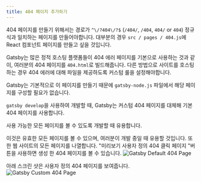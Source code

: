 ```yaml
---
title: 404 페이지 추가하기
---
```


404 페이지를 만들기 위해서는 경로가 `^\/?404\/?$` (`/404/`, `/404`, `404/` or `404`) 정규식과 일치하는 페이지를 만들어야합니다.
대부분의 경우 `src / pages / 404.js`에 React 컴포넌트 페이지를 만들고 싶을 것입니다.

Gatsby는 많은 정적 호스팅 플랫폼들이 404 에러 페이지를 기본으로 사용하는 것과 같이, 여러분의 404 페이지를 `404.html`로 빌드해줍니다.
다른 방법으로 사이트를 호스팅하는 경우 404 에러에 대해 파일을 제공하도록 커스텀 룰을 설정해야합니다.

Gatsby는 기본적으로 이 페이지를 만들기 때문에 `gatsby-node.js` 파일에서 해당 페이지를 구성할 필요가 없습니다.

`gatsby develop`을 사용하여 개발할 때, Gatsby는 커스텀 404 페이지를 대체해 기본 404 페이지를 사용합니다.

사용 가능한 모든 페이지를 볼 수 있도록 개발할 때 유용합니다.

이것은 유효한 모든 페이지를 볼 수 있으며, 여러분이 개발 중일 때 유용할 것입니다.
또한 웹 사이트의 모든 페이지를 나열합니다. "미리보기 사용자 정의 404 클릭
페이지 "버튼을 사용하면 생성 한 404 페이지를 볼 수 있습니다.
![Gatsby Default 404 Page](images/gatsby-default-404.png)

아래 스크린 샷은 사용자 정의 404 페이지를 보여줍니다.
![Gatsby Custom 404 Page](images/gatsby-custom-404.png)
